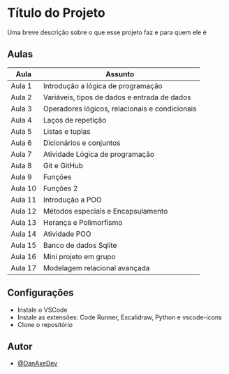 
# Título do Projeto

Uma breve descrição sobre o que esse projeto faz e para quem ele é



##  Aulas

| Aula               | Assunto |
| ----------------- | ---------------------- |
| Aula 1 | Introdução a lógica de programação |
| Aula 2 | Variáveis, tipos de dados e entrada de dados |
| Aula 3 | Operadores lógicos, relacionais e condicionais |
| Aula 4 | Laços de repetição |
| Aula 5 | Listas e tuplas |
| Aula 6 | Dicionários e conjuntos |
| Aula 7 | Atividade Lógica de programação |
| Aula 8 | Git e GitHub |
| Aula 9 | Funções |
| Aula 10 | Funções 2 |
| Aula 11 | Introdução a POO |
| Aula 12 | Métodos especiais e Encapsulamento |
| Aula 13 | Herança e Polimorfismo |
| Aula 14 | Atividade POO |
| Aula 15 | Banco de dados Sqlite |
| Aula 16 | Mini projeto em grupo |
| Aula 17 | Modelagem relacional avançada |

## Configurações

- Instale o VSCode
- Instale as extensões: Code Runner, Excalidraw, Python e vscode-icons
- Clone o repositório



## Autor

- [@DanAxeDev](https://github.com/DanyAxeDev)

